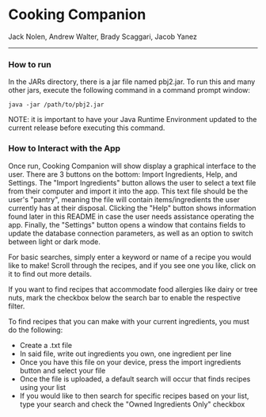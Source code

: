 # Cooking Companion

Jack Nolen, Andrew Walter, Brady Scaggari, Jacob Yanez

---

### How to run

In the JARs directory, there is a jar file named pbj2.jar.
To run this and many other jars, execute the following
command in a command prompt window:

```
java -jar /path/to/pbj2.jar
```

NOTE: it is important to have your Java Runtime Environment
updated to the current release before executing this command.

### How to Interact with the App

Once run, Cooking Companion will show display a graphical
interface to the user. There are 3 buttons on the bottom:
Import Ingredients, Help, and Settings. The "Import Ingredients"
button allows the user to select a text file from their
computer and import it into the app. This text file should
be the user's "pantry", meaning the file will contain
items/ingredients the user currently has at their disposal.
Clicking the "Help" button shows information found later in
this README in case the user needs assistance operating the app.
Finally, the "Settings" button opens a window that contains
fields to update the database connection parameters, as well
as an option to switch between light or dark mode.

For basic searches, simply enter a keyword or name of a recipe
you would like to make! Scroll through the recipes, and if
you see one you like, click on it to find out more details.

If you want to find recipes that accommodate food allergies like
dairy or tree nuts, mark the checkbox below the search bar to
enable the respective filter.

To find recipes that you can make with your current ingredients,
you must do the following:

- Create a .txt file
- In said file, write out ingredients you own, one ingredient per line
- Once you have this file on your device, press the import ingredients button and select your file
- Once the file is uploaded, a default search will occur that finds recipes using your list
- If you would like to then search for specific recipes based on your list, type your search and check the "Owned Ingredients Only" checkbox